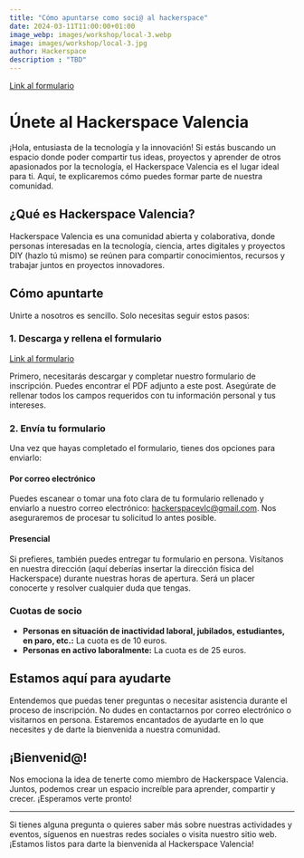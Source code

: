 ```yaml
---
title: "Cómo apuntarse como soci@ al hackerspace"
date: 2024-03-11T11:00:00+01:00
image_webp: images/workshop/local-3.webp
image: images/workshop/local-3.jpg
author: Hackerspace
description : "TBD"
---
```


[Link al formulario](/FormularioAltaHackerspace_V2.0.pdf)

# Únete al Hackerspace Valencia

¡Hola, entusiasta de la tecnología y la innovación! Si estás buscando un espacio donde poder compartir tus ideas, proyectos y aprender de otros apasionados por la tecnología, el Hackerspace Valencia es el lugar ideal para ti. Aquí, te explicaremos cómo puedes formar parte de nuestra comunidad.

## ¿Qué es Hackerspace Valencia?

Hackerspace Valencia es una comunidad abierta y colaborativa, donde personas interesadas en la tecnología, ciencia, artes digitales y proyectos DIY (hazlo tú mismo) se reúnen para compartir conocimientos, recursos y trabajar juntos en proyectos innovadores.

## Cómo apuntarte

Unirte a nosotros es sencillo. Solo necesitas seguir estos pasos:

### 1. Descarga y rellena el formulario

[Link al formulario](/FormularioAltaHackerspace_V2.0.pdf)

Primero, necesitarás descargar y completar nuestro formulario de inscripción. Puedes encontrar el PDF adjunto a este post. Asegúrate de rellenar todos los campos requeridos con tu información personal y tus intereses.

### 2. Envía tu formulario

Una vez que hayas completado el formulario, tienes dos opciones para enviarlo:

#### Por correo electrónico

Puedes escanear o tomar una foto clara de tu formulario rellenado y enviarlo a nuestro correo electrónico: [hackerspacevlc@gmail.com](mailto:hackerspacevlc@gmail.com). Nos aseguraremos de procesar tu solicitud lo antes posible.

#### Presencial

Si prefieres, también puedes entregar tu formulario en persona. Visítanos en nuestra dirección (aquí deberías insertar la dirección física del Hackerspace) durante nuestras horas de apertura. Será un placer conocerte y resolver cualquier duda que tengas.

### Cuotas de socio

- **Personas en situación de inactividad laboral, jubilados, estudiantes, en paro, etc.:** La cuota es de 10 euros.
- **Personas en activo laboralmente:** La cuota es de 25 euros.

## Estamos aquí para ayudarte

Entendemos que puedas tener preguntas o necesitar asistencia durante el proceso de inscripción. No dudes en contactarnos por correo electrónico o visitarnos en persona. Estaremos encantados de ayudarte en lo que necesites y de darte la bienvenida a nuestra comunidad.

## ¡Bienvenid@!

Nos emociona la idea de tenerte como miembro de Hackerspace Valencia. Juntos, podemos crear un espacio increíble para aprender, compartir y crecer. ¡Esperamos verte pronto!

---

Si tienes alguna pregunta o quieres saber más sobre nuestras actividades y eventos, síguenos en nuestras redes sociales o visita nuestro sitio web. ¡Estamos listos para darte la bienvenida al Hackerspace Valencia!
